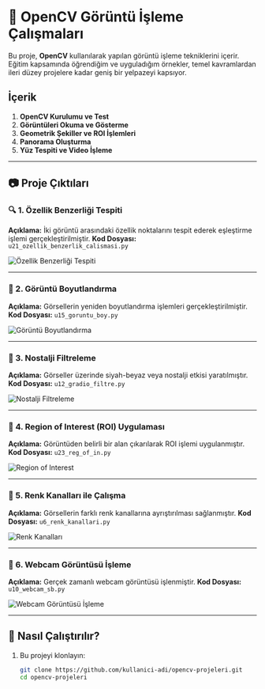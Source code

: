# 🎨 OpenCV Görüntü İşleme Çalışmaları

Bu proje, **OpenCV** kullanılarak yapılan görüntü işleme tekniklerini içerir.  
Eğitim kapsamında öğrendiğim ve uyguladığım örnekler, temel kavramlardan ileri düzey projelere kadar geniş bir yelpazeyi kapsıyor.

## İçerik
1. **OpenCV Kurulumu ve Test**  
2. **Görüntüleri Okuma ve Gösterme**  
3. **Geometrik Şekiller ve ROI İşlemleri**  
4. **Panorama Oluşturma**  
5. **Yüz Tespiti ve Video İşleme**

---

## 📷 Proje Çıktıları

### 🔍 1. Özellik Benzerliği Tespiti
**Açıklama:** İki görüntü arasındaki özellik noktalarını tespit ederek eşleştirme işlemi gerçekleştirilmiştir.
**Kod Dosyası:** `u21_ozellik_benzerlik_calismasi.py`

![Özellik Benzerliği Tespiti](images/feature.jpg)

---

### 🏡 2. Görüntü Boyutlandırma
**Açıklama:** Görsellerin yeniden boyutlandırma işlemleri gerçekleştirilmiştir.
**Kod Dosyası:** `u15_goruntu_boy.py`

![Görüntü Boyutlandırma](images/goruntu_boy.jpg)

---

### 🖤 3. Nostalji Filtreleme
**Açıklama:** Görseller üzerinde siyah-beyaz veya nostalji etkisi yaratılmıştır.
**Kod Dosyası:** `u12_gradio_filtre.py`

![Nostalji Filtreleme](images/Nostalji.jpg)

---

### 📐 4. Region of Interest (ROI) Uygulaması
**Açıklama:** Görüntüden belirli bir alan çıkarılarak ROI işlemi uygulanmıştır.
**Kod Dosyası:** `u23_reg_of_in.py`

![Region of Interest](images/reg_of_in.jpg)

---

### 🌈 5. Renk Kanalları ile Çalışma
**Açıklama:** Görsellerin farklı renk kanallarına ayrıştırılması sağlanmıştır.
**Kod Dosyası:** `u6_renk_kanallari.py`

![Renk Kanalları](images/renk_kanallari.jpg)

---

### 🎥 6. Webcam Görüntüsü İşleme
**Açıklama:** Gerçek zamanlı webcam görüntüsü işlenmiştir.
**Kod Dosyası:** `u10_webcam_sb.py`

![Webcam Görüntüsü İşleme](images/webcam_sb.jpg)

---

## 🚀 Nasıl Çalıştırılır?
1. Bu projeyi klonlayın:
   ```bash
   git clone https://github.com/kullanici-adi/opencv-projeleri.git
   cd opencv-projeleri

